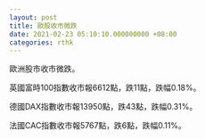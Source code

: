 ```yaml
---
layout: post
title: 歐股收市微跌
date: 2021-02-23 05:10:10.000000000 +08:00
categories: rthk
---
```


歐洲股市收市微跌。

英國富時100指數收市報6612點，跌11點，跌幅0.18%。

德國DAX指數收市報13950點，跌43點，跌幅0.31%。

法國CAC指數收市報5767點，跌6點，跌幅0.11%。
